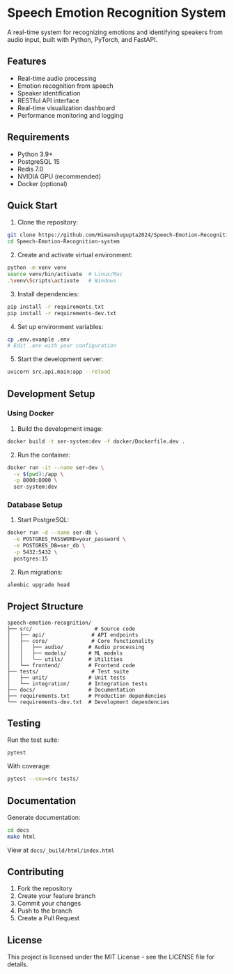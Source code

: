 # Speech Emotion Recognition System

A real-time system for recognizing emotions and identifying speakers from audio input, built with Python, PyTorch, and FastAPI.

## Features

- Real-time audio processing
- Emotion recognition from speech
- Speaker identification
- RESTful API interface
- Real-time visualization dashboard
- Performance monitoring and logging

## Requirements

- Python 3.9+
- PostgreSQL 15
- Redis 7.0
- NVIDIA GPU (recommended)
- Docker (optional)

## Quick Start

1. Clone the repository:
```bash
git clone https://github.com/Himanshugupta2024/Speech-Emotion-Recognition-system.git
cd Speech-Emotion-Recognition-system
```

2. Create and activate virtual environment:
```bash
python -m venv venv
source venv/bin/activate  # Linux/Mac
.\venv\Scripts\activate   # Windows
```

3. Install dependencies:
```bash
pip install -r requirements.txt
pip install -r requirements-dev.txt
```

4. Set up environment variables:
```bash
cp .env.example .env
# Edit .env with your configuration
```

5. Start the development server:
```bash
uvicorn src.api.main:app --reload
```

## Development Setup

### Using Docker

1. Build the development image:
```bash
docker build -t ser-system:dev -f docker/Dockerfile.dev .
```

2. Run the container:
```bash
docker run -it --name ser-dev \
  -v $(pwd):/app \
  -p 8000:8000 \
  ser-system:dev
```

### Database Setup

1. Start PostgreSQL:
```bash
docker run -d --name ser-db \
  -e POSTGRES_PASSWORD=your_password \
  -e POSTGRES_DB=ser_db \
  -p 5432:5432 \
  postgres:15
```

2. Run migrations:
```bash
alembic upgrade head
```

## Project Structure

```
speech-emotion-recognition/
├── src/                    # Source code
│   ├── api/               # API endpoints
│   ├── core/              # Core functionality
│   │   ├── audio/        # Audio processing
│   │   ├── models/       # ML models
│   │   └── utils/        # Utilities
│   └── frontend/         # Frontend code
├── tests/                 # Test suite
│   ├── unit/             # Unit tests
│   └── integration/      # Integration tests
├── docs/                 # Documentation
├── requirements.txt      # Production dependencies
└── requirements-dev.txt  # Development dependencies
```

## Testing

Run the test suite:
```bash
pytest
```

With coverage:
```bash
pytest --cov=src tests/
```

## Documentation

Generate documentation:
```bash
cd docs
make html
```

View at `docs/_build/html/index.html`

## Contributing

1. Fork the repository
2. Create your feature branch
3. Commit your changes
4. Push to the branch
5. Create a Pull Request

## License

This project is licensed under the MIT License - see the LICENSE file for details. 